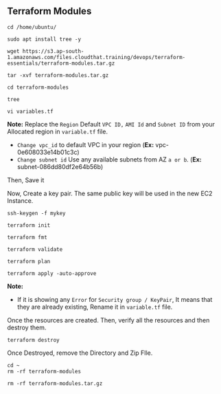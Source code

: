 ## Terraform Modules
```
cd /home/ubuntu/
```
```
sudo apt install tree -y
```
```
wget https://s3.ap-south-1.amazonaws.com/files.cloudthat.training/devops/terraform-essentials/terraform-modules.tar.gz
```
```
tar -xvf terraform-modules.tar.gz
```
```
cd terraform-modules
```
```
tree
```
```
vi variables.tf 
```
**Note:** Replace the `Region` Default `VPC ID,` `AMI Id` and `Subnet ID` from your Allocated region in `variable.tf` file.
* `Change vpc_id` to default VPC in your region (**Ex:** vpc-0e608033e14b01c3c)
* `Change subnet id` Use any available subnets from AZ `a or b`. (**Ex:** subnet-086dd80df2e64b56b)

Then, Save it

Now, Create a key pair. The same public key will be used in the new EC2 Instance.
```
ssh-keygen -f mykey
```
```
terraform init
```
```
terraform fmt
```
```
terraform validate
```
```
terraform plan
```
```
terraform apply -auto-approve
```
**Note:**
* If it is showing any `Error` for `Security group / KeyPair`, It means that they are already existing, Rename it in `variable.tf` file.

Once the resources are created. Then, verify all the resources and then destroy them.
```
terraform destroy
```
Once Destroyed, remove the Directory and Zip FIle.
```
cd ~
rm -rf terraform-modules
```
```
rm -rf terraform-modules.tar.gz
```
